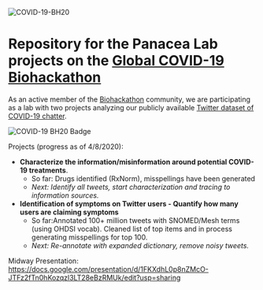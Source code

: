 ![COVID-19-BH20](https://github.com/virtual-biohackathons/covid-19-bh20/blob/master/covid19biohackathon.png)

# Repository for the Panacea Lab projects on the [Global COVID-19 Biohackathon](https://github.com/virtual-biohackathons/covid-19-bh20)

As an active member of the [Biohackathon](http://www.biohackathon.org/) community, we are participating as a lab with two projects analyzing our publicly available [Twitter dataset of COVID-19 chatter](http://www.panacealab.org/covid19/).

![COVID-19 BH20 Badge](http://www.jmbanda.com/covid-10biohackbadge.png)

Projects (progress as of 4/8/2020): 
* **Characterize the information/misinformation around potential COVID-19 treatments**.
  * So far: Drugs identified (RxNorm), misspellings have been generated
  * *Next: Identify all tweets, start characterization and tracing to information sources.*
* **Identification of symptoms on Twitter users - Quantify how many users are claiming symptoms**
  * So far:Annotated 100+ million tweets with SNOMED/Mesh terms (using OHDSI vocab). Cleaned list of top items and in process generating misspellings for top 100.
  * *Next: Re-annotate with expanded dictionary, remove noisy tweets.*

Midway Presentation: https://docs.google.com/presentation/d/1FKXdhL0p8nZMcO-JTFz2fTn0hKozqzl3LT28eBzRMUk/edit?usp=sharing
